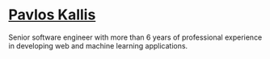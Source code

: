 
# [Pavlos Kallis](/)

Senior software engineer with more than 6 years of professional experience in developing web and machine learning applications.